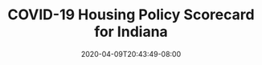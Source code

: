 ---
title: "COVID-19 Housing Policy Scorecard for Indiana"
date: 2020-04-09T20:43:49-08:00
layout: single
type: covid-policy-rankings
state_abbrev: in # use state abbreviation.
state_title: Indiana
photoCredit:
hasSubnav: true
socialDescription: COVID-19 Housing Policy Scorecard for Indiana
description: See how Indiana ranks in our nationwide scorecard of housing policies in response to COVID-19.
url: /covid-policy-scorecard/in
aliases:
    - /covid-policy-scorecard/in
    - /covid-policy-scorecard/indiana
    - /es/covid-policy-scorecard/in
    - /es/covid-policy-scorecard/indiana
---